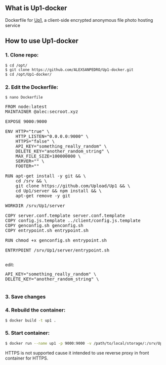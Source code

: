 ## What is Up1-docker
Dockerfile for [Up1](https://github.com/Upload/Up1), a client-side encrypted anonymous file photo hosting service

## How to use Up1-docker

### 1. Clone repo:

```bash
$ cd /opt/
$ git clone https://github.com/ALEXSANPEDRO/Up1-docker.git
$ cd /opt/Up1-docker/
```

### 2. Edit the Dockerfile:

```bash
$ nano Dockerfile
```
<pre>
FROM node:latest
MAINTAINER @alec:secroot.xyz

EXPOSE 9000:9000

ENV HTTP="true" \
	HTTP_LISTEN="0.0.0.0:9000" \
	HTTPS="false" \
	API_KEY="something_really_random" \
	DELETE_KEY="another_random_string" \
	MAX_FILE_SIZE=100000000 \
	SERVER="" \
	FOOTER=""

RUN apt-get install -y git && \
	cd /srv && \
	git clone https://github.com/Upload/Up1 && \
	cd Up1/server && npm install && \
	apt-get remove -y git

WORKDIR /srv/Up1/server

COPY server.conf.template server.conf.template
COPY config.js.template ../client/config.js.template
COPY genconfig.sh genconfig.sh
COPY entrypoint.sh entrypoint.sh

RUN chmod +x genconfig.sh entrypoint.sh

ENTRYPOINT /srv/Up1/server/entrypoint.sh

</pre>

edit:
<pre>
API_KEY="something_really_random" \
DELETE_KEY="another_random_string" \

</pre>
### 3. Save changes

### 4. Rebuild the container:
```bash
$ docker build -t up1 .
```

### 5. Start container:
```bash
$ docker run --name up1 -p 9000:9000 -v /path/to/local/storage/:/srv/Up1/i/ up1
```
HTTPS is not supported cause it intended to use reverse proxy in front container for HTTPS.
